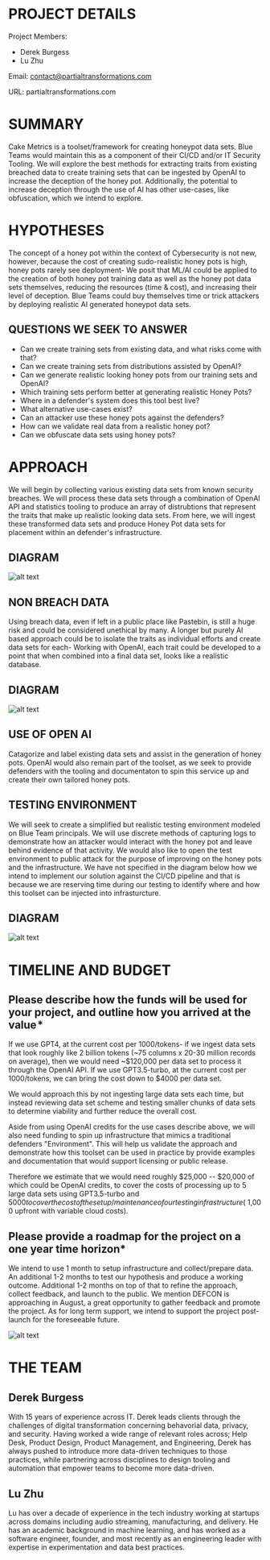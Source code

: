 # PROJECT DETAILS
Project Members: 
- Derek Burgess
- Lu Zhu

Email: contact@partialtransformations.com

URL: partialtransformations.com

# SUMMARY
Cake Metrics is a toolset/framework for creating honeypot data sets. Blue Teams would maintain this as a component of their CI/CD and/or IT Security Tooling. We will explore the best methods for extracting traits from existing breached data to create training sets that can be ingested by OpenAI to increase the deception of the honey pot. Additionally, the potential to increase deception through the use of AI has other use-cases, like obfuscation, which we intend to explore.

# HYPOTHESES
The concept of a honey pot within the context of Cybersecurity is not new, however, because the cost of creating sudo-realistic honey pots is high, honey pots rarely see deployment- We posit that ML/AI could be applied to the creation of both honey pot training data as well as the honey pot data sets themselves, reducing the resources (time & cost), and increasing their level of deception.  Blue Teams could buy themselves time or trick attackers by deploying realistic AI generated honeypot data sets.

## QUESTIONS WE SEEK TO ANSWER
- Can we create training sets from existing data, and what risks come with that?
- Can we create training sets from distributions assisted by OpenAI?
- Can we generate realistic looking honey pots from our training sets and OpenAI?
- Which training sets perform better at generating realistic Honey Pots?
- Where in a defender's system does this tool best live?
- What alternative use-cases exist?
- Can an attacker use these honey pots against the defenders?
- How can we validate real data from a realistic honey pot?
- Can we obfuscate data sets using honey pots?

# APPROACH
We will begin by collecting various existing data sets from known security breaches. We will process these data sets through a combination of OpenAI API and statistics tooling to produce an array of distrubtions that represent the traits that make up realistic looking data sets. From here, we will ingest these transformed data sets and produce Honey Pot data sets for placement within an defender's infrastructure.

## DIAGRAM

![alt text](approach.png)

## NON BREACH DATA
Using breach data, even if left in a public place like Pastebin, is still a huge risk and could be considered unethical by many. A longer but purely AI based approach could be to isolate the traits as individual efforts and create data sets for each- Working with OpenAI, each trait could be developed to a point that when combined into a final data set, looks like a realistic database.

## DIAGRAM

![alt text](approach_nbd.png)

## USE OF OPEN AI
Catagorize and label existing data sets and assist in the generation of honey pots. OpenAI would also remain part of the toolset, as we seek to provide defenders with the tooling and documentaton to spin this service up and create their own tailored honey pots.

## TESTING ENVIRONMENT
We will seek to create a simplified but realistic testing environment modeled on Blue Team principals. We will use discrete methods of capturing logs to demonstrate how an attacker would interact with the honey pot and leave behind evidence of that activity. We would also like to open the test environment to public attack for the purpose of improving on the honey pots and the infrastructure. We have not specified in the diagram below how we intend to implement our solution against the CI/CD pipeline and that is because we are reserving time during our testing to identify where and how this toolset can be injected into infrasturcture.

## DIAGRAM

![alt text](testing_env.png)

# TIMELINE AND BUDGET
## Please describe how the funds will be used for your project, and outline how you arrived at the value *
If we use GPT4, at the current cost per 1000/tokens- if we ingest data sets that look roughly like 2 billion tokens (~75 columns x 20-30 million records on average), then we would need ~$120,000 per data set to process it through the OpenAI API. If we use GPT3.5-turbo, at the current cost per 1000/tokens, we can bring the cost down to $4000 per data set.

We would approach this by not ingesting large data sets each time, but instead reviewing data set scheme and testing smaller chunks of data sets to determine viability and further reduce the overall cost.

Aside from using OpenAI credits for the use cases describe above, we will also need funding to spin up infrastructure that mimics a traditional defenders "Environment". This will help us validate the approach and demonstrate how this toolset can be used in practice by provide examples and documentation that would support licensing or public release.

Therefore we estimate that we would need roughly $25,000 -- $20,000 of which could be OpenAI credits, to cover the costs of processing up to 5 large data sets using GPT3.5-turbo and $5000 to cover the cost of the setup/maintenance of our testing infrastructure (~$1,000 upfront with variable cloud costs).

## Please provide a roadmap for the project on a one year time horizon*
We intend to use 1 month to setup infrastructure and collect/prepare data. An additional 1-2 months to test our hypothesis and produce a working outcome. Additional 1-2 months on top of that to refine the approach, collect feedback, and launch to the public. We mention DEFCON is approaching in August, a great opportunity to gather feedback and promote the project. As for long term support, we intend to support the project post-launch for the foreseeable future.

![alt text](roadmap.png)

# THE TEAM
## Derek Burgess
With 15 years of experience across IT. Derek leads clients through the challenges of digital transformation concerning behavorial data, privacy, and security. Having worked a wide range of relevant roles across; Help Desk, Product Design, Product Management, and Engineering, Derek has always pushed to introduce more data-driven techniques to those practices, while partnering across disciplines to design tooling and automation that empower teams to become more data-driven.

## Lu Zhu
Lu has over a decade of experience in the tech industry working at startups across domains including audio streaming, manufacturing, and delivery. He has an academic background in machine learning, and has worked as a software engineer, founder, and most recently as an engineering leader with expertise in experimentation and data best practices.
